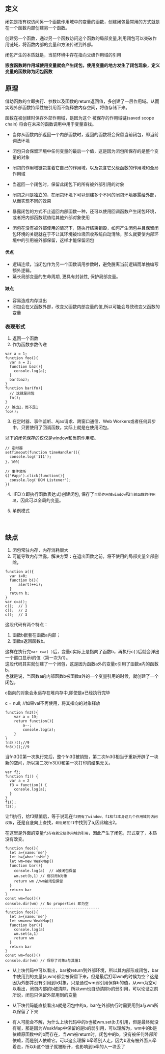 ## 定义
闭包是指有权访问另一个函数作用域中的变量的函数，创建闭包最常用的方式就是在一个函数内部创建另一个函数。

创建另一个函数，通过另一个函数访问这个函数的局部变量,利用闭包可以突破作用链域，将函数内部的变量和方法传递到外部。  

闭包产生的本质就是，当前环境中存在指向父级作用域的引用

**嵌套函数跨作用域使用变量就会产生闭包，使用变量的地方发生了闭包现象，定义变量的函数称为闭包函数**



## 原理
借助函数的立即执行、参数以及函数的return返回值，多创建了一层作用域。从而实现外部函数持续性被引用而不能释放内存空间，将值存储下来。  

函数在被创建时保存外部作用域，是因为这个 被保存的作用域链(saved scope chain) 将会在未来的函数调用中用于变量查找。



- 当你从函数内部返回一个内部函数时，返回的函数将会保留当前闭包，即当前词法环境

- 闭包只会保留环境中任何变量的最后一个值，这是因为闭包所保存的是整个变量的对象

- 闭包的作用域链包含着它自己的作用域，以及包含它父级函数的作用域和全局作用域

- 当返回一个闭包时，保留此闭包下的所有被外部引用的对象

- 闭包之间是独立的，在闭包环境下可以创建多个不同的闭包环境暴露给外部，从而实现不同的效果

- 暴露闭包的方式不止返回内部函数一种，还可以使用回调函数产生闭包环境，或者把内部函数赋值给其他外部对象使用

- 闭包在没有被外部使用的情况下，随执行结束销毁，如何产生闭包并且保留闭包环境的关键就在于不让其环境被垃圾回收系统自动清除，那么就要使内部环境中的引用被外部保留，这样才能保留闭包






#### 优点

- 逻辑连续，当闭包作为另一个函数调用参数时，避免脱离当前逻辑而单独编写额外逻辑。
- 延长局部变量的生命周期, 更具有封装性, 保护局部变量。

#### 缺点

- 容易造成内存溢出
- 闭包会在父函数外部，改变父函数内部变量的值,所以可能会导致改变父函数的变量



### 表现形式

1. 返回一个函数
2. 作为函数参数传递

```
var a = 1;
function foo(){
  var a = 2;
  function baz(){
    console.log(a);
  }
  bar(baz);
}
function bar(fn){
  // 这就是闭包
  fn();
}
// 输出2，而不是1
foo();
```

3. 在定时器、事件监听、Ajax请求、跨窗口通信、Web Workers或者任何异步中，只要使用了回调函数，实际上就是在使用闭包。

以下的闭包保存的仅仅是window和当前作用域。

```
// 定时器
setTimeout(function timeHandler(){
  console.log('111');
}，100)

// 事件监听
$('#app').click(function(){
  console.log('DOM Listener');
})
```

4. IIFE(立即执行函数表达式)创建闭包, 保存了`全局作用域window`和`当前函数的作用域`，因此可以全局的变量。

5. 单例模式

​     



## 缺点

1. 闭包常驻内存，内存消耗很大
2. 可能导致内存泄露。解决方案：在退出函数之前，将不使用的局部变量全部删除。

```
function a(){
  var i=0;
  function b(){
      alert(++i);
  }
  return b;
}
var c=a();
c();  // 1
c();  // 2
c();  // 3
```
这段代码有两个特点：  
1. 函数b嵌套在函数a内部；  
2. 函数a返回函数b。  

这样在执行完`var c=a( )`后，变量c实际上是指向了函数b，再执行c( )后就会弹出一个窗口显示i的值（第一次为1）。  
这段代码其实就创建了一个闭包，这是因为函数a外的变量c引用了函数a内的函数b。  
也就是说，当函数a的内部函数b被函数a外的一个变量引用的时候，就创建了一个闭包。  

c指向的对象会永远存在堆内存中,即使是a已经执行完毕  

c = null;   //如果val不再使用，将其指向的对象释放  



```
function fn3(){
    var a = 10;
    return function(){
        a--;
        console.log(a);
    }
}
fn3()();//9
fn3()();//9
```
当fn3()()第一次执行完后，整个fn3()被销毁，第二次fn3()相当于重新开辟了一块新的空间，所以第二次fn3()()和第一次打印的结果无关。





```
var f3;
function f1() {
  var a = 2
  f3 = function() {
    console.log(a);
  }
}
f1();
f3();
```

让f1执行，给f3赋值后，等于说现在`f3拥有了window、f1和f3本身这几个作用域的访问权限`，还是自底向上查找，`最近是在f1`中找到了a,因此输出2。

在这里是外面的变量`f3存在着父级作用域的引用`，因此产生了闭包，形式变了，本质没有改变。







```
function foo(){
  let a={name:'me'}
  let b={who:'isMe'}
  let wm=new WeakMap()
  function bar(){
    console.log(a)  // a被闭包保留
    wm.set(b,1) // 弱引用b对象
    return wm //wm被闭包保留
  }
  return bar
}
const wm=foo()()
console.dir(wm) // No properties 即为空
-------------------------------------------
function foo(){
  let a={name:'me'}
  let wm=new WeakMap()
  function bar(){
    console.log(a)
    wm.set(a,1)
    return wm
  }
  return bar
}
const wm=foo()()
console.dir(wm) // 保存了对象a与其值1
```

- 从上块代码中可以看出，bar被return到外部环境，所以其内部形成闭包，bar中使用到的变量(a,wm)都会被保留下来，但是最后打印wm的时候为空？这是因为外部并没有引用到b对象，只是通过wm弱引用保存b的值，从wm为空可以看出，闭包内部的b被清除，所以wm也自动清除b的弱引用，可以论证之前所说，闭包只保留外部用到的变量

- 从下块代码能直接看出a就是闭包中的a，bar在外部执行时需要用到a与wm所以保留了下来

- 有人可能会不解，为什么上块代码中的b也被wm.set(b,1)引用，但是最终就没有呢，那是因为WeakMap中保留的是b的弱引用，可以理解为，wm中的b是依赖原函数中的b而存在，当wm被return时，闭包中的b，没有被任何外部所依赖，而是别人依赖它。可以这么理解 b牵着别人走，因为b没有被外面人牵着走，所以b这个链子就被断开，也影响到b牵的人一块丢了